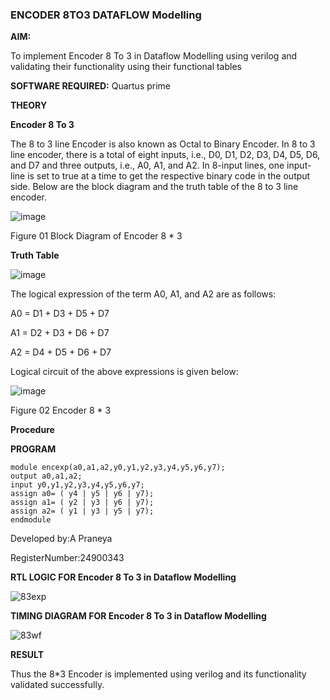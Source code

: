 ### ENCODER 8TO3 DATAFLOW Modelling

**AIM:**

To implement  Encoder 8 To 3 in Dataflow Modelling using verilog and validating their functionality using their functional tables

**SOFTWARE REQUIRED:** Quartus prime

**THEORY**

**Encoder 8 To 3**

The 8 to 3 line Encoder is also known as Octal to Binary Encoder. In 8 to 3 line encoder, there is a total of eight inputs, i.e., D0, D1, D2, D3, D4, D5, D6, and D7 and three outputs, i.e., A0, A1, and A2. In 8-input lines, one input-line is set to true at a time to get the respective binary code in the output side. Below are the block diagram and the truth table of the 8 to 3 line encoder.

![image](https://github.com/naavaneetha/ENCODER8TO3DATAFLOW/assets/154305477/0bc242c1-eb9e-4c47-afe5-30428470efc3)

Figure 01  Block Diagram of Encoder 8 * 3

**Truth Table**

![image](https://github.com/naavaneetha/ENCODER8TO3DATAFLOW/assets/154305477/35496b14-ae6e-4cd1-9abd-d6736b576575)

The logical expression of the term A0, A1, and A2 are as follows:

A0 = D1 + D3 + D5 + D7

A1 = D2 + D3 + D6 + D7

A2 = D4 + D5 + D6 + D7

Logical circuit of the above expressions is given below:

![image](https://github.com/naavaneetha/ENCODER8TO3DATAFLOW/assets/154305477/95acaee6-c873-4c75-89eb-ef09fb158053)

Figure 02  Encoder 8 * 3

**Procedure**



**PROGRAM**

```
module encexp(a0,a1,a2,y0,y1,y2,y3,y4,y5,y6,y7);
output a0,a1,a2;
input y0,y1,y2,y3,y4,y5,y6,y7;
assign a0= ( y4 | y5 | y6 | y7);
assign a1= ( y2 | y3 | y6 | y7);
assign a2= ( y1 | y3 | y5 | y7);
endmodule

```

Developed by:A Praneya

RegisterNumber:24900343


**RTL LOGIC FOR Encoder 8 To 3 in Dataflow Modelling**

![83exp](https://github.com/user-attachments/assets/bf903435-321a-4e08-950f-63c88d150984)


**TIMING DIAGRAM FOR Encoder 8 To 3 in Dataflow Modelling**

![83wf](https://github.com/user-attachments/assets/ece31310-ba61-428e-8911-b3027ed33b1f)

**RESULT**

Thus the 8*3 Encoder is implemented using verilog and its functionality validated successfully.




